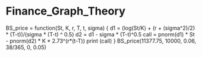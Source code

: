 # Finance_Graph_Theory

BS_price = function(St, K, r, T, t, sigma)
           {
           d1 = (log(St/K) + (r + (sigma^2)/2) * (T-t))/(sigma * (T-t) ^ 0.5)
           d2 = d1 - sigma * (T-t)^0.5
           call = pnorm(d1) * St - pnorm(d2) * K * 2.73^(r*(t-T))
           print (call)
           }
           BS_price(11377.75, 10000, 0.06, 38/365, 0, 0.05)